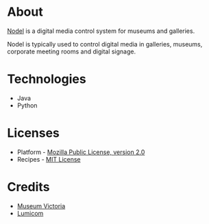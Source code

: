 About
=====

[Nodel](http://nodel.io) is a digital media control system for museums and galleries.

Nodel is typically used to control digital media in galleries, museums, corporate meeting rooms and digital signage.


Technologies
============

* Java
* Python

Licenses
========
* Platform - [Mozilla Public License, version 2.0](http://www.mozilla.org/MPL/2.0)
* Recipes - [MIT License](http://opensource.org/licenses/MIT)


Credits
=======

* [Museum Victoria](http://museumvictoria.com.au)
* [Lumicom](http://lumicom.com.au)
